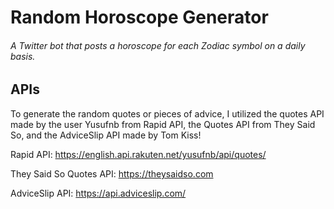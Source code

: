 # Random Horoscope Generator

###### A Twitter bot that posts a horoscope for each Zodiac symbol on a daily basis.



## APIs

To generate the random quotes or pieces of advice, I utilized the quotes API 
made by the user Yusufnb from Rapid API, the Quotes API from They Said So, and 
the AdviceSlip API made by Tom Kiss!

Rapid API: https://english.api.rakuten.net/yusufnb/api/quotes/

They Said So Quotes API: https://theysaidso.com

AdviceSlip API: https://api.adviceslip.com/


